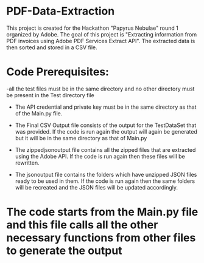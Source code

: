 # PDF-Data-Extraction
This project is created for the Hackathon "Papyrus Nebulae" round 1 organized by Adobe. The goal of this project is  "Extracting information from PDF invoices using Adobe PDF Services Extract API". The extracted data is then sorted and stored in a CSV file.

# Code Prerequisites:
-all the test files must be in the same directory and no other directory must be present in the Test directory file
- The API credential and private key must be in the same directory as that of the Main.py file.

- The Final CSV Output file consists of the output for the TestDataSet that was provided. If the code is run again the output will again be generated but it will be in the same directory as that of Main.py
- The zippedjsonoutput file contains all the zipped files that are extracted using the Adobe API. If the code is run again then these files will be rewritten.
- The jsonoutput file contains the folders which have unzipped JSON files ready to be used in them. If the code is run again then the same folders will be recreated and the JSON files will be updated accordingly.

# The code starts from the Main.py file and this file calls all the other necessary functions from other files to generate the output 
